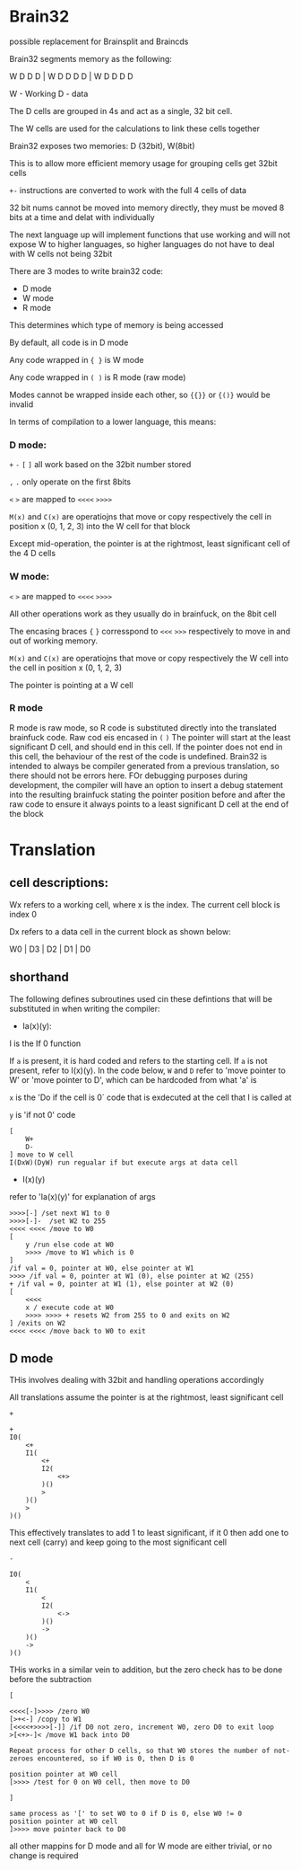 # Brain32

possible replacement for Brainsplit and Braincds

Brain32 segments memory as the following:

W D D D | W D D D D | W D D D D

W - Working
D - data

The D cells are grouped in 4s and act as a single, 32 bit cell.

The W cells are used for the calculations to link these cells together

Brain32 exposes two memories: D (32bit), W(8bit)

This is to allow more efficient memory usage for grouping cells get 32bit cells

`+-` instructions are converted to work with the full 4 cells of data

32 bit nums cannot be moved into memory directly, they must be moved 8 bits at a time and delat with individually

The next language up will implement functions that use working and will not expose W to higher languages, so higher languages do not have to deal with W cells not being 32bit



There are 3 modes to write brain32 code:
- D mode
- W mode
- R mode

This determines which type of memory is being accessed

By default, all code is in D mode

Any code wrapped in `{ }` is W mode

Any code wrapped in `( )` is R mode (raw mode)

Modes cannot be wrapped inside each other, so `{{}}` or `{()}` would be invalid

In terms of compilation to a lower language, this means:

### D mode:
`+` `-` `[` `]` all work based on the 32bit number stored

`,` `.` only operate on the first 8bits

`<` `>` are mapped to `<<<<` `>>>>`

`M(x)` and `C(x)` are operatiojns that move or copy respectively the cell in position x (0, 1, 2, 3) into the W cell for that block

Except mid-operation, the pointer is at the rightmost, least significant cell of the 4 D cells

### W mode:
`<` `>` are mapped to `<<<<` `>>>>`

All other operations work as they usually do in brainfuck, on the 8bit cell

The encasing braces `{` `}` corresspond to `<<<` `>>>` respectively to move in and out of working memory.

`M(x)` and `C(x)` are operatiojns that move or copy respectively the W cell into the cell in position x (0, 1, 2, 3)

The pointer is pointing at a W cell

### R mode
R mode is raw mode, so R code is substituted directly into the translated brainfuck code. Raw cod eis encased in `(` `)`
The pointer will start at the least significant D cell, and should end in this cell. If the pointer does not end in this cell, the behaviour of the rest of the code is undefined.
Brain32 is intended to always be compiler generated from a previous translation, so there should not be errors here. FOr debugging purposes during development, the compiler will have an option to insert a debug statement into the resulting brainfuck stating the pointer position before and after the raw code to ensure it always points to a least significant D cell at the end of the block


# Translation

## cell descriptions:

Wx refers to a working cell, where x is the index. The current cell block is index 0

Dx refers to a data cell in the current block as shown below:

W0 | D3 | D2 | D1 | D0
## shorthand

The following defines subroutines used cin these defintions that will be substituted in when writing the compiler:

- Ia(x)(y):

I is the If 0 function

If `a` is present, it is hard coded and refers to the starting cell. If `a` is not present, refer to I(x)(y). In the code below, `W` and `D` refer to 'move pointer to W' or 'move pointer to D', which can be hardcoded from what 'a' is

`x` is the 'Do if the cell is 0` code that is exdecuted at the cell that I is called at

`y` is 'if not 0' code

```
[
    W+
    D-
] move to W cell
I(DxW)(DyW) run regualar if but execute args at data cell
```

- I(x)(y)

refer to 'Ia(x)(y)' for explanation of args
```
>>>>[-] /set next W1 to 0
>>>>[-]-  /set W2 to 255
<<<< <<<< /move to W0
[
    y /run else code at W0
    >>>> /move to W1 which is 0
]
/if val = 0, pointer at W0, else pointer at W1
>>>> /if val = 0, pointer at W1 (0), else pointer at W2 (255)
+ /if val = 0, pointer at W1 (1), else pointer at W2 (0)
[
    <<<<
    x / execute code at W0
    >>>> >>>> + resets W2 from 255 to 0 and exits on W2
] /exits on W2
<<<< <<<< /move back to W0 to exit
```

## D mode
THis involves dealing with 32bit and handling operations accordingly

All translations assume the pointer is at the rightmost, least significant cell

`+`
```
+
I0(
    <+
    I1(
        <+
        I2(
            <+>
        )()
        >
    )()
    >
)()
```
This effectively translates to add 1 to least significant, if it 0 then add one to next cell (carry) and keep going to the most significant cell

`-`
```
I0(
    <
    I1(
        <
        I2(
            <->
        )()
        ->
    )()
    ->
)()
```
THis works in a similar vein to addition, but the zero check has to be done before the subtraction

`[`
```
<<<<[-]>>>> /zero W0
[>+<-] /copy to W1
[<<<<+>>>>[-]] /if D0 not zero, increment W0, zero D0 to exit loop
>[<+>-]< /move W1 back into D0

Repeat process for other D cells, so that W0 stores the number of not-zeroes encountered, so if W0 is 0, then D is 0

position pointer at W0 cell
[>>>> /test for 0 on W0 cell, then move to D0
```

`]`
```
same process as '[' to set W0 to 0 if D is 0, else W0 != 0
position pointer at W0 cell
]>>>> move pointer back to D0
```

all other mappins for D mode and all for W mode are either trivial, or no change is required